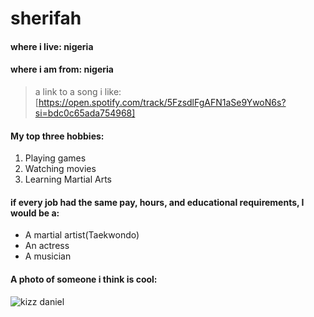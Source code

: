 # sherifah
#### where i live: nigeria
#### where i am from: nigeria
> a link to a song i like: [https://open.spotify.com/track/5FzsdlFgAFN1aSe9YwoN6s?si=bdc0c65ada754968]
#### My top three hobbies:
 1. Playing games
 2. Watching movies
 3. Learning Martial Arts 
 #### if every job had the same pay, hours, and educational requirements, I would be a:
 - A martial artist(Taekwondo)
 - An actress
 - A musician
 #### A photo of someone i think is cool:
 ![kizz daniel](https://th.bing.com/th/id/OIP.hteVZeXlyDwL3-wejvt_6AHaEF?w=280&h=180&c=7&r=0&o=5&pid=1.7)
 